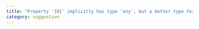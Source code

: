 ```yaml
---
title: "Property '{0}' implicitly has type 'any', but a better type for its set accessor may be inferred from usage."
category: suggestion
---
```

